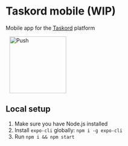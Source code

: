 # Taskord mobile (WIP)

Mobile app for the [Taskord](https://gitlab.com/taskord/taskord) platform

<a href="https://gitpod.io/#https://gitlab.com/taskord/taskord" style="padding: 10px;">
    <img src="https://gitpod.io/button/open-in-gitpod.svg" width="150" alt="Push" align="center">
</a>


## Local setup

1.  Make sure you have Node.js installed
2.  Install `expo-cli` globally: `npm i -g expo-cli`
3.  Run `npm i && npm start`
